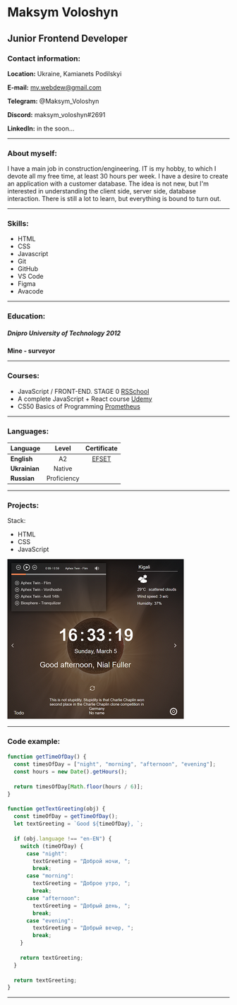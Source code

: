 # Maksym Voloshyn

## Junior Frontend Developer

### Contact information:

**Location:** Ukraine, Kamianets Podilskyi

**E-mail:** <mv.webdew@gmail.com>

**Telegram:** @Maksym_Voloshyn

**Discord:** maksym_voloshyn#2691

**LinkedIn:** in the soon...

---

### About myself:

I have a main job in construction/engineering. IT is my hobby, to which I devote all my free time, at least 30 hours per week. I have a desire to create an application with a customer database. The idea is not new, but I'm interested in understanding the client side, server side, database interaction. There is still a lot to learn, but everything is bound to turn out.

---

### Skills:

- HTML
- CSS
- Javascript
- Git
- GitHub
- VS Code
- Figma
- Avacode

---

### Education:

##### Dnipro University of Technology 2012

**Mine - surveyor**

---

### Courses:

- JavaScript / FRONT-END. STAGE 0 [RSSchool](https://rs.school/)
- A complete JavaScript + React course [Udemy](https://www.udemy.com/)
- CS50 Basics of Programming [Prometheus](https://prometheus.org.ua/)

---

### Languages:

| Language      |    Level    |              Certificate               |
| ------------- | :---------: | :------------------------------------: |
| **English**   |     A2      | [EFSET](https://efset.org/cert/yGmiem) |
| **Ukrainian** |   Native    |                                        |
| **Russian**   | Proficiency |                                        |

---

### Projects:

Stack:

- HTML
- CSS
- JavaScript

[![Momentum](/img/img-project.png)](https://maksym4-momentum.netlify.app/)

---

### Code example:

```javascript
function getTimeOfDay() {
  const timesOfDay = ["night", "morning", "afternoon", "evening"];
  const hours = new Date().getHours();

  return timesOfDay[Math.floor(hours / 6)];
}

function getTextGreeting(obj) {
  const timeOfDay = getTimeOfDay();
  let textGreeting = `Good ${timeOfDay}, `;

  if (obj.language !== "en-EN") {
    switch (timeOfDay) {
      case "night":
        textGreeting = "Доброй ночи, ";
        break;
      case "morning":
        textGreeting = "Доброe утро, ";
        break;
      case "afternoon":
        textGreeting = "Добрый день, ";
        break;
      case "evening":
        textGreeting = "Добрый вечер, ";
        break;
    }

    return textGreeting;
  }

  return textGreeting;
}
```

---
